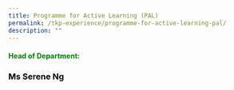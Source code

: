 ```yaml
---
title: Programme for Active Learning (PAL)
permalink: /tkp-experience/programme-for-active-learning-pal/
description: ""
---
```

<h4 style="color:green">Head of Department:</h4>

<h3 style="color:black">Ms Serene Ng</h3>